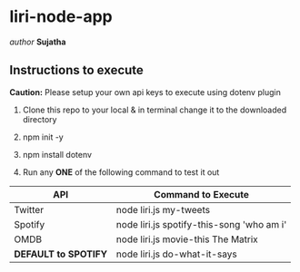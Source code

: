 # liri-node-app 
_author_ __Sujatha__

## Instructions to execute

**Caution:**
Please setup your own api keys to execute using dotenv plugin

1. Clone this repo to your local & in terminal change it to the downloaded directory
2. npm init -y
3. npm install dotenv

4. Run any **ONE** of the following command to test it out 

API | Command to Execute
----------- | -------------
Twitter | node liri.js my-tweets
Spotify | node liri.js spotify-this-song 'who am i'
OMDB | node liri.js movie-this The Matrix
**DEFAULT to SPOTIFY** | node liri.js do-what-it-says




